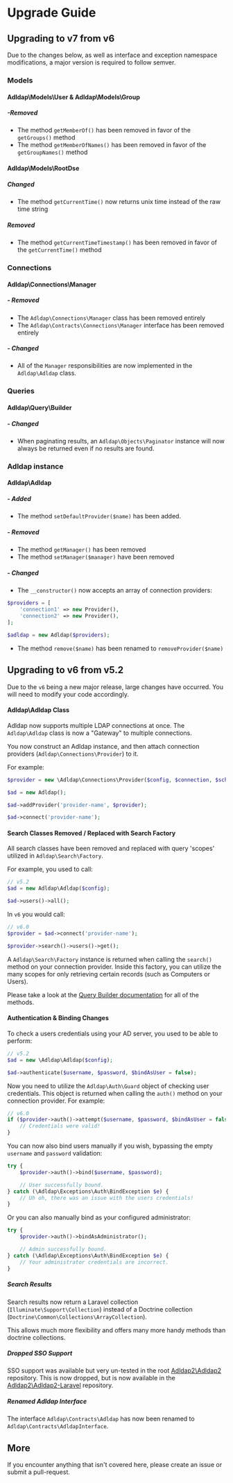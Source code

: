 # Upgrade Guide

## Upgrading to v7 from v6

Due to the changes below, as well as interface and exception namespace
modifications, a major version is required to follow semver.

### Models

#### Adldap\Models\User & Adldap\Models\Group

##### -Removed

- The method `getMemberOf()` has been removed in favor of the `getGroups()` method
- The method `getMemberOfNames()` has been removed in favor of the `getGroupNames()` method

#### Adldap\Models\RootDse

##### Changed

- The method `getCurrentTime()` now returns unix time instead of the raw time string

##### Removed

- The method `getCurrentTimeTimestamp()` has been removed in favor of the `getCurrentTime()` method

### Connections

#### Adldap\Connections\Manager

##### - Removed

- The `Adldap\Connections\Manager` class has been removed entirely
- The `Adldap\Contracts\Connections\Manager` interface has been removed entirely

##### - Changed

- All of the `Manager` responsibilities are now implemented in the `Adldap\Adldap` class.

### Queries

#### Adldap\Query\Builder

##### - Changed

- When paginating results, an `Adldap\Objects\Paginator` instance will
now always be returned even if no results are found.

### Adldap instance

#### Adldap\Adldap

##### - Added

- The method `setDefaultProvider($name)` has been added.

##### - Removed

- The method `getManager()` has been removed
- The method `setManager($manager)` have been removed

##### - Changed

- The `__constructor()` now accepts an array of connection providers:

```php
$providers = [
    'connection1' => new Provider(),
    'connection2' => new Provider(),
];

$adldap = new Adldap($providers);
```

- The method `remove($name)` has been renamed to `removeProvider($name)`

## Upgrading to v6 from v5.2

Due to the `v6` being a new major release, large changes have occurred.
You will need to modify your code accordingly.

#### Adldap\Adldap Class

Adldap now supports multiple LDAP connections at once. The `Adldap\Adldap` class is now a "Gateway" to multiple connections.

You now construct an Adldap instance, and then attach connection providers (`Adldap\Connections\Provider`) to it.

For example:

```php
$provider = new \Adldap\Connections\Provider($config, $connection, $schema);

$ad = new Adldap();

$ad->addProvider('provider-name', $provider);

$ad->connect('provider-name');
```

#### Search Classes Removed / Replaced with Search Factory

All search classes have been removed and replaced with query 'scopes' utilized in `Adldap\Search\Factory`.

For example, you used to call:

```php
// v5.2
$ad = new Adldap\Adldap($config);

$ad->users()->all();
```

In `v6` you would call:

```php
// v6.0
$provider = $ad->connect('provider-name');

$provider->search()->users()->get();
```

A `Adldap\Search\Factory` instance is returned when calling the `search()` method on your connection provider.
Inside this factory, you can utilize the many scopes for only retrieving certain records (such as Computers or Users).

Please take a look at the [Query Builder documentation](docs/query-builder.md#scopes) for all of the methods.

#### Authentication & Binding Changes

To check a users credentials using your AD server, you used to be able to perform:

```php
// v5.2
$ad = new \Adldap\Adldap($config);

$ad->authenticate($username, $password, $bindAsUser = false);
```

Now you need to utilize the `Adldap\Auth\Guard` object of checking user credentials.
This object is returned when calling the `auth()` method on your connection provider. For example:

```php
// v6.0
if ($provider->auth()->attempt($username, $password, $bindAsUser = false)) {
    // Credentials were valid!
}
```

You can now also bind users manually if you wish, bypassing the empty `username` and `password` validation:

```php
try {
    $provider->auth()->bind($username, $password);

    // User successfully bound.
} catch (\Adldap\Exceptions\Auth\BindException $e) {
    // Uh oh, there was an issue with the users credentials!
}
```

Or you can also manually bind as your configured administrator:

```php
try {
    $provider->auth()->bindAsAdministrator();

    // Admin successfully bound.
} catch (\Adldap\Exceptions\Auth\BindException $e) {
    // Your administrator credentials are incorrect.
}
```

##### Search Results

Search results now return a Laravel collection (`Illuminate\Support\Collection`)
instead of a Doctrine collection (`Doctrine\Common\Collections\ArrayCollection`).

This allows much more flexibility and offers many more handy methods than doctrine collections.

##### Dropped SSO Support

SSO support was available but very un-tested in the root [Adldap2\Adldap2](https://github.com/Adldap2/Adldap2) repository.
This is now dropped, but is now available in the [Adldap2\Adldap2-Laravel](https://github.com/Adldap2/Adldap2-Laravel) repository.

##### Renamed Adldap Interface

The interface `Adldap\Contracts\Adldap` has now been renamed to `Adldap\Contracts\AdldapInterface`.

## More

If you encounter anything that isn't covered here, please create an issue or submit a pull-request.
